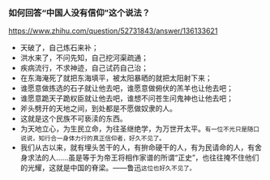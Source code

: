 ### 如何回答“中国人没有信仰”这个说法？
https://www.zhihu.com/question/52731843/answer/136133621
- 天破了，自己炼石来补；
- 洪水来了，不问先知，自己挖河渠疏通；
- 疾病流行，不求神迹，自己试药自己治；
- 在东海淹死了就把东海填平，被太阳暴晒的就把太阳射下来；
- 谁愿意做拣选的石子就让他去吧，谁愿意做俯伏的羔羊也让他去吧；
- 谁愿意跪天子跪权臣就让他去吧，谁想不问苍生问鬼神也让他去吧；
- 斧头劈开的天地之间，到处都是不愿做奴隶的人。
- 这就是这个民族不可亵渎的东西。
- 为天地立心，为生民立命，为往圣继绝学，为万世开太平。`有一位不光只是随口说说，知行合一身体力行的真正信仰者，好久不见了。`
- 我们从古以来，就有埋头苦干的人，有拚命硬干的人，有为民请命的人，有舍身求法的人……虽是等于为帝王将相作家谱的所谓“正史”，也往往掩不住他们的光耀，这就是中国的脊梁。——鲁迅`这位也好久不见了。`